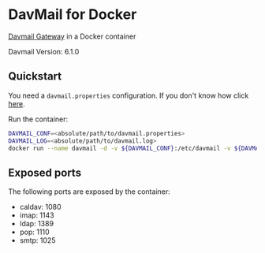 # DavMail for Docker

[Davmail Gateway](http://davmail.sourceforge.net/) in a Docker container

Davmail Version: 6.1.0

## Quickstart

You need a `davmail.properties` configuration. If you don't know how click [here](http://davmail.sourceforge.net/serversetup.html).

Run the container:

``` bash
DAVMAIL_CONF=<absolute/path/to/davmail.properties>
DAVMAIL_LOG=<absolute/path/to/davmail.log>
docker run --name davmail -d -v ${DAVMAIL_CONF}:/etc/davmail -v ${DAVMAIL_LOG}:/var/log/davmail jberrenberg/davmail
```

## Exposed ports

The following ports are exposed by the container:

* caldav: 1080
* imap: 1143
* ldap: 1389
* pop: 1110
* smtp: 1025

